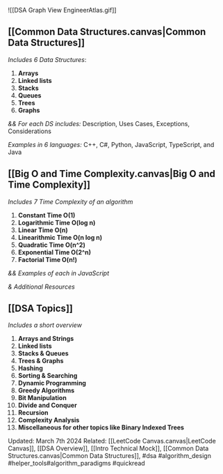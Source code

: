 ![[DSA Graph View EngineerAtlas.gif]]
## [[Common Data Structures.canvas|Common Data Structures]] 
*Includes 6 Data Structures*:
1. **Arrays**
2. **Linked lists**
3. **Stacks**
4. **Queues**
5. **Trees**
6. **Graphs**

*&& For each DS includes:*
Description, 
Uses Cases, 
Exceptions, 
Considerations

*Examples in 6 languages:* 
C++, C#, Python, JavaScript, TypeScript, and Java


## [[Big O and Time Complexity.canvas|Big O and Time Complexity]]
*Includes 7 Time Complexity of an algorithm*
1. **Constant Time O(1)**
2. **Logarithmic Time O(log n)**
3. **Linear Time O(n)**
4. **Linearithmic Time O(n log n)**
5. **Quadratic Time O(n^2)**
6. **Exponential Time O(2^n)**
7. **Factorial Time O(n!)**

*&& Examples of each in JavaScript*

*& Additional Resources*

## [[DSA Topics]]
*Includes a short overview*
1. **Arrays and Strings**
2. **Linked lists**
3. **Stacks & Queues**
4. **Trees & Graphs**
5. **Hashing**
6. **Sorting & Searching**
7. **Dynamic Programming**
8. **Greedy Algorithms**
9. **Bit Manipulation**
10. **Divide and Conquer**
11. **Recursion**
12. **Complexity Analysis**
13. **Miscellaneous for other topics like Binary Indexed Trees**



Updated: March 7th 2024
Related: [[LeetCode Canvas.canvas|LeetCode Canvas]], [[DSA Overview]], [[Intro Technical Mock]], [[Common Data Structures.canvas|Common Data Structures]], #dsa #algorithm_design #helper_tools#algorithm_paradigms #quickread 